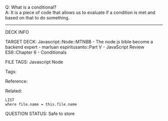 Q: What is a conditional?  
A: It is a piece of code that allows us to evaluate if a condition is met and based on that to do something.


---

DECK INFO

TARGET DECK: Javascript::Node::MTNBB - The node js bible become a backend expert - marluan espiritusanto::Part V - JavaScript Review ES6::Chapter 6 - Conditionals

FILE TAGS: Javascript Node

Tags:

Reference:

Related:

```dataview
LIST
where file.name = this.file.name
```

QUESTION STATUS: Safe to store